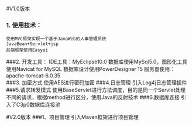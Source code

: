 #V1.0版本
### 1. 使用技术：
  	使用MVC框架实现一个基于JavaWeb的人事管理系统
	JavaBean+Servlet+jsp
	前端框架使用Easyui
###2. 开发工具：
	IDE工具：MyEclipse10.0
	数据库使用MySql5.0，图形化工具使用Navicat for MySQL 数据库设计使用PowerDesigner 15
	服务器使用：apache-tomcat-6.0.35 	
###3. 加密方式
	使用AES进行密码加密
###4.日志管理
	 引入Log4j日志管理插件	
###5.请求转发模式
	 使用BaseServlet进行方法调度，目的是同一个Servlet处理不同的请求，根据method进行区分，使用Java的反射技术
###6.数据库连接
	 引入了C3p0数据库连接池

#V2.0版本
###1、项目管理
	引入Maven框架进行项目管理
